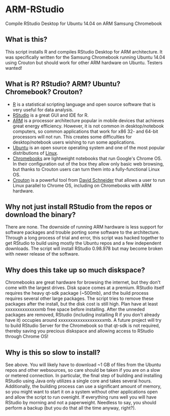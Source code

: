 ARM-RStudio
===========

Compile RStudio Desktop for Ubuntu 14.04 on ARM Samsung Chromebook


What is this?
--------------

This script installs R and compiles RStudio Desktop for ARM architecture. It was specifically written for the Samsung Chromebook running Ubuntu 14.04 using Crouton but should work for other ARM hardware on Ubuntu. Testers wanted!

What is R? RStudio? ARM? Ubuntu? Chromebook? Crouton?
-----------------------------------------------------------------------------------------------------
* [R](http://cran.r-project.org/) is a statistical scripting language and open source software that is very useful for data analysis.
* [RStudio](http://www.rstudio.com/) is a great GUI and IDE for R.
* [ARM](https://en.wikipedia.org/wiki/ARM_architecture) is a processor architecture popular in mobile devices that achieves great energy efficiency. However, it is not common in desktop/notebook computers, so common applications that work for x86 32- and 64-bit processors will not run. This creates some difficulties for desktop/notebook users wishing to run some applications.
* [Ubuntu](https://en.wikipedia.org/wiki/Ubuntu_(operating_system)) is an open source operating system and one of the most popular distributions of [Linux](https://en.wikipedia.org/wiki/Linux).
* [Chromebooks](https://en.wikipedia.org/wiki/Chromebook) are lightweight notebooks that run Google's Chrome OS. In their configuration out of the box they allow only basic web browsing, but thanks to Crouton users can turn them into a fully-functional Linux OS.
* [Crouton](https://github.com/dnschneid/crouton) is a powerful tool from [David Schneider](https://github.com/dnschneid) that allows a user to run Linux parallel to Chrome OS, including on Chromebooks with ARM hardware.

Why not just install RStudio from the repos or download the binary?
-------------------------------------
There are none. The downside of running ARM hardware is less support for software packages and trouble porting some software to the architecture. Through a long process of trial and error, this script was hacked together to get RStudio to build using mostly the Ubuntu repos and a few independent downloads. The script will install RStudio 0.98.978 but may become broken with newer release of the software.

Why does this take up so much diskspace?
------------------------------------------
Chromebooks are great hardware for browsing the internet, but they don't come with the largest drives. Disk space comes at a premium. RStudio itself requires the heavy qt-sdk package (~500mb), and the build process requires several other large packages. The script tries to remove these packages after the install, but the disk cost is still high. Plan have at least xxxxxxxxxxxxxxmb free space before installing. After the unneded packages are removed, RStudio (including installing R if you don't already have it) occupies around xxxxxxxxxxxxxxxxxxxmb. A future project will try to build RStudio Server for the Chromebook so that qt-sdk is not required, thereby saving you precious diskspace and allowing access to RStudio through Chrome OS!

Why is this so slow to install?
--------------------------------
See above. You will likely have to download ~1 GB of files from the Ubuntu repos and other websources, so care should be taken if you are on a slow or metered connection. In particular, the final step of building and installing RStudio using Java only utilizes a single core and takes several hours. Additionally, the building process can use a significant amount of memory, so you might want to start it on a system without other applications open and allow the script to run ovenight. If everything runs well you will have RStudio by morning and not a paperweight. Needless to say, you should perform a backup (but you do that all the time anyway, right?).

